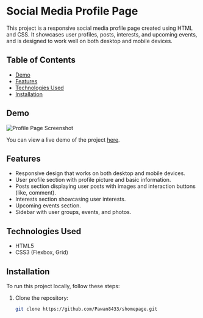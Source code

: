 # Social Media Profile Page

This project is a responsive social media profile page created using HTML and CSS. It showcases user profiles, posts, interests, and upcoming events, and is designed to work well on both desktop and mobile devices.

## Table of Contents

- [Demo](#demo)
- [Features](#features)
- [Technologies Used](#technologies-used)
- [Installation](#installation)

## Demo

![Profile Page Screenshot](https://github.com/Pawan8433/shomepage/assets/106168429/80a45922-f01d-4f22-b607-db586daf2330)

You can view a live demo of the project [here](https://shomepage.vercel.app/).

## Features

- Responsive design that works on both desktop and mobile devices.
- User profile section with profile picture and basic information.
- Posts section displaying user posts with images and interaction buttons (like, comment).
- Interests section showcasing user interests.
- Upcoming events section.
- Sidebar with user groups, events, and photos.
 

## Technologies Used

- HTML5
- CSS3 (Flexbox, Grid)

## Installation

To run this project locally, follow these steps:

1. Clone the repository:

   ```bash
   git clone https://github.com/Pawan8433/shomepage.git
